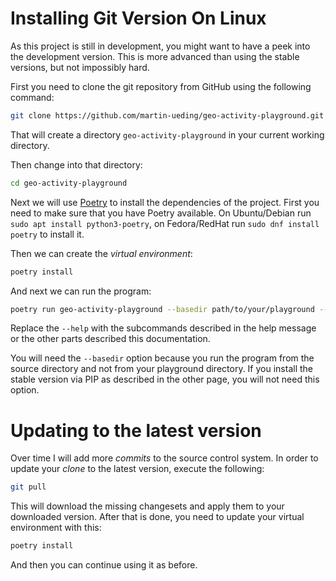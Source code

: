 # Installing Git Version On Linux

As this project is still in development, you might want to have a peek into the development version. This is more advanced than using the stable versions, but not impossibly hard.

First you need to clone the git repository from GitHub using the following command:

```bash
git clone https://github.com/martin-ueding/geo-activity-playground.git
```

That will create a directory `geo-activity-playground` in your current working directory.

Then change into that directory:

```bash
cd geo-activity-playground
```

Next we will use [Poetry](https://python-poetry.org/) to install the dependencies of the project. First you need to make sure that you have Poetry available. On Ubuntu/Debian run `sudo apt install python3-poetry`, on Fedora/RedHat run `sudo dnf install poetry` to install it.

Then we can create the _virtual environment_:

```bash
poetry install
```

And next we can run the program:

```bash
poetry run geo-activity-playground --basedir path/to/your/playground --help
```

Replace the `--help` with the subcommands described in the help message or the other parts described this documentation.

You will need the `--basedir` option because you run the program from the source directory and not from your playground directory. If you install the stable version via PIP as described in the other page, you will not need this option.

# Updating to the latest version

Over time I will add more _commits_ to the source control system. In order to update your _clone_ to the latest version, execute the following:

```bash
git pull
```

This will download the missing changesets and apply them to your downloaded version. After that is done, you need to update your virtual environment with this:

```bash
poetry install
```

And then you can continue using it as before.